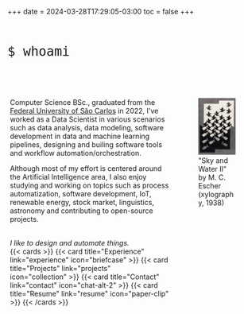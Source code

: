 +++
date = 2024-03-28T17:29:05-03:00
toc = false
+++

<br>

<p style="font-family: monospace; font-size: 26px">$ whoami</p>

<br>
<br>

<style>
.container {
    flex-direction: row; /* Default direction */
    display: grid;
    grid-template-columns: 2fr 1fr; /* Creates two columns of equal width */
    gap: 9px; /* Adjusts the gap between columns */
}

.column {
    padding: 5px;
}

@media (max-width: 500px) {
    .container {
        grid-template-columns: 1fr; /* Single column on small screens */
    }
}
</style>


<div class="container">
    <div class="column">
        <p>Computer Science BSc., graduated from the <a href="https://www.ufscar.br/">Federal University of São Carlos</a> in 2022, I've worked as a Data Scientist in various scenarios such as data analysis, data modeling, software development in data and machine learning pipelines, designing and builing software tools and workflow automation/orchestration.</p>
        <p>Although most of my effort is centered around the Artificial Intelligence area, I also enjoy studying and working on topics such as process automatization, software development, IoT, renewable energy, stock market, linguistics, astronomy and contributing to open-source projects.</p>
        <br>
        <i>I like to design and automate things.</i>
        <br>
        {{< cards >}}
            {{< card title="Experience" link="experience" icon="briefcase" >}}
            {{< card title="Projects" link="projects" icon="collection" >}}
            {{< card title="Contact" link="contact" icon="chat-alt-2" >}}
            {{< card title="Resume" link="resume" icon="paper-clip" >}}
        {{< /cards >}}
    </div>
    <div class="column">
        <figure>
        <img src="./sky-and-water-ii.jpeg">
        <figcaption>"Sky and Water II" by M. C. Escher (xylography, 1938)</figcaption>
        </figure>
    </div>
</div>
